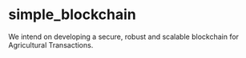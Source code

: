 # simple_blockchain
We intend on developing a secure, robust and scalable blockchain for Agricultural Transactions.
